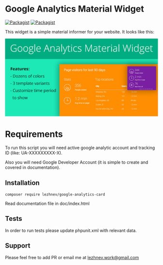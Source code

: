 # Google Analytics Material Widget
[![Packagist](https://img.shields.io/packagist/v/lezhnev/google-analytics-card.svg)]()
[![Packagist](https://img.shields.io/packagist/l/lezhnev/google-analytics-card.svg)]()

This widget is a simple material informer for your website.
It looks like this:

![alt tag](https://raw.githubusercontent.com/lezhnev74/google-analytics-material-widget/master/doc/assets/images/banner1.jpg)

Requirements
============

To run this script you will need active google analytic account and tracking ID (like: UA-XXXXXXXXX-X).

Also you will need Google Developer Account (it is simple to create and covered in documentation).

## Installation

```
composer require lezhnev/google-analytics-card
```

Read documentation file in doc/index.html

## Tests
In order to run tests please update phpunit.xml with relevant data. 

## Support

Please feel free to add PR or email me at lezhnev.work@gmail.com
